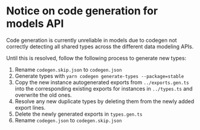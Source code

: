 # Notice on code generation for models API
Code generation is currently unreliable in models due to codegen not correctly
detecting all shared types across the different data modeling APIs.

Until this is resolved, follow the following process to generate new types:
1. Rename `codegen.skip.json` to `codegen.json`
2. Generate types with `yarn codegen generate-types --package=stable`
3. Copy the new instance autogenerated exports from `../exports.gen.ts` into the corresponding existing exports for instances in `../types.ts` and overwrite the old ones.
4. Resolve any new duplicate types by deleting them from the newly added export lines.
5. Delete the newly generated exports in `types.gen.ts`
6. Rename `codegen.json` to `codegen.skip.json`
